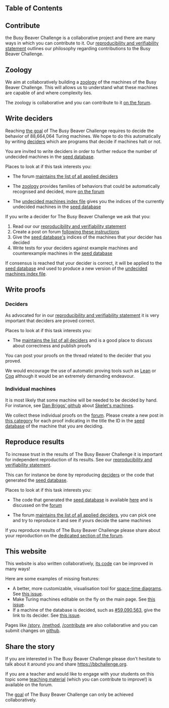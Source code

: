 <div class="dark w-full ">
<div class="prose prose-invert text-white -mt-4  xl:justify-start lg:ml-[170px] ml-0 sm:ml-4 font-sans prose-base sm:prose-lg w-full">
<div class="leading-normal ">
<div>

## Table of Contents

## Contribute

<a id="contribute"></a>

the Busy Beaver Challenge is a collaborative project and there are many ways in which you can contribute to it. Our <a href="/method#reproducibility-and-verifiability-statement" rel="external">reproducibility and verifiability statement</a> outlines our philosophy regarding contributions to the Busy Beaver Challenge.

<a id="zoology"></a>

## Zoology

We aim at collaboratively building a <a href="/#zoology">zoology</a> of the machines of the Busy Beaver Challenge. This will allows us to understand what these machines are capable of and where complexity lies.

The zoology is collaborative and you can contribute to it [on the forum](https://discuss.bbchallenge.org/t/current-zoology/23).

<a id="write-deciders"></a>

## Write deciders

Reaching <a href="/story#goal" rel="external">the goal</a> of The Busy Beaver Challenge requires to decide the behavior of 88,664,064 Turing machines. We hope to do this automatically by writing <a href="/method#deciders" rel="external">deciders</a> which are programs that decide if machines halt or not.

You are invited to write deciders in order to further reduce the number of undecided machines in the <a href="/method#seed-database" rel="external">seed database</a>.

Places to look at if this task interests you:

- The forum [maintains the list of all applied deciders](https://discuss.bbchallenge.org/t/currently-applied-deciders/32)

- The <a href="/#zoology">zoology</a> provides families of behaviors that could be automatically recognised and decided, more [on the forum](https://discuss.bbchallenge.org/t/current-zoology/23)

- The <a href="/method#undecided-machines-index-file">undecided machines index file</a> gives you the indices of the currently undecided machines in the <a href="/method#seed-database" rel="external">seed database</a>

If you write a decider for The Busy Beaver Challenge we ask that you:

1. Read our our <a href="/method#reproducibility-and-verifiability-statement" rel="external">reproducibility and verifiability statement</a>
2. Create a post on forum [following these instructions](https://discuss.bbchallenge.org/t/currently-applied-deciders/32)
3. Give the <a href="/method#seed-database" rel="external">seed database's</a> indices of the machines that your decider has decided
4. Write tests for your deciders against example machines and counterexample machines in the <a href="/method#seed-database" rel="external">seed database</a>

If consensus is reached that your decider is correct, it will be applied to the <a href="/method#seed-database" rel="external">seed database</a> and used to produce a new version of the <a href="/method#undecided-machines-index-file">undecided machines index file</a>.

<a id="write-proofs"></a>

## Write proofs

<a id="deciders"></a>

### Deciders

As advocated for in our <a href="/method#reproducibility-and-verifiability-statement" rel="external">reproducibility and verifiability statement</a> it is very important that deciders are proved correct.

Places to look at if this task interests you:

- The [maintains the list of all deciders](https://discuss.bbchallenge.org/c/deciders/5) and is a good place to discuss about correctness and publish proofs

You can post your proofs on the thread related to the decider that you proved.

We would encourage the use of automatic proving tools such as [Lean](https://leanprover.github.io/) or [Coq](https://coq.inria.fr/) although it would be an extremely demanding endeavour.

<a id="individual-machines"></a>

### Individual machines

It is most likely that some machine will be needed to be decided by hand. For instance, see <a href="https://github.com/danbriggs/Turing">Dan Briggs' github</a> about <a href="/story#skelets-43-undecided-machines" rel="external">Skelet's machines</a>.

We collect these individual proofs on the [forum](https://discuss.bbchallenge.org/c/individual-machines/7). Please create a new post in [this category](https://discuss.bbchallenge.org/c/individual-machines/7) for each proof indicating in the title the ID in the <a href="/method#seed-database" rel="external">seed database</a> of the machine that you are deciding.

<a id="reproduce-results"></a>

## Reproduce results

To increase trust in the results of The Busy Beaver Challenge it is important for independent reproduction of its results. See our <a href="/method#reproducibility-and-verifiability-statement" rel="external">reproducibility and verifiability statement</a>.

This can for instance be done by reproducing <a href="/method#deciders" rel="external">deciders</a> or the code that generated the <a href="/method#seed-database" rel="external">seed database</a>.

Places to look at if this task interests you:

- The code that generated the <a href="/method#seed-database" rel="external">seed database</a> is available [here](https://github.com/bbchallenge/bbchallenge-seed) and is discussed on the [forum](https://discuss.bbchallenge.org/c/seed-database/6)

- The forum [maintains the list of all applied deciders](https://discuss.bbchallenge.org/t/currently-applied-deciders/32), you can pick one and try to reproduce it and see if yours decide the same machines

If you reproduce results of The Busy Beaver Challenge please share about your reproduction on the [dedicated section of the forum](https://discuss.bbchallenge.org/c/results-reproduction/9).

<a id="this-website"></a>

## This website

This website is also written collaboratively, [its code](https://github.com/bbchallenge/bbchallenge) can be improved in many ways!

Here are some examples of missing features:

- A better, more customizable, visualisation tool for <a href="/story#space-time-diagrams">space-time diagrams</a>. See [this issue](https://github.com/bbchallenge/bbchallenge/issues/2).
- Make Turing machines editable on the fly on the main page. See [this issue](https://github.com/bbchallenge/bbchallenge/issues/4).
- If a machine of the database is decided, such as <a href="https://bbchallenge.org/59090563&s=10000&w=300&ox=0.5" rel="external">#59,090,563</a>, give the link to its decider. See [this issue](https://github.com/bbchallenge/bbchallenge-api/issues/2).

Pages like <a href="/story" rel="external">/story</a>, <a href="/method" rel="external">/method</a>, <a href="/contribute" rel="external">/contribute</a> are also collaborative and you can submit changes on [github](https://github.com/bbchallenge/bbchallenge).

<a id="share-the-story"></a>

## Share the story

If you are interested in The Busy Beaver Challenge please don't hesitate to talk about it around you and share <a href="https://bbchallenge.org" rel="external">https://bbchallenge.org</a>.

If you are a teacher and would like to engage with your students on this topic some [teaching material](https://discuss.bbchallenge.org/c/outreach-teaching/12) (which you can contribute to improve!) is available on the forum.

The <a href="/story#goal" rel="external">goal</a> of The Busy Beaver Challenge can only be achieved collaboratively.

<div class="mb-40">

</div>

</div>
</div>
</div>
</div>
